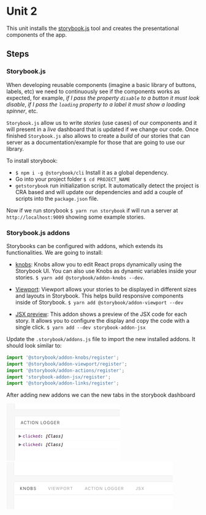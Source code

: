 # Unit 2

This unit installs the [storybook.js](https://storybook.js.org) tool and creates the presentational components of the app.

## Steps

### Storybook.js

When developing reusable components (imagine a basic library of buttons, labels, etc) we need to continuously see if the components works as expected, for example, *if I pass the property `disable` to a button it must look disable*, *if I pass the `loading` property to a label it must show a loading spinner*, etc.

`Storybook.js` allow us to write *stories* (use cases) of our components and it will present in a *live* dashboard that is updated if we change our code. Once finished `Storybook.js` also allows to create a *build* of our stories that can server as a documentation/example for those that are going to use our library.

To install storybook:

- `$ npm i -g @storybook/cli` Install it as a global dependency.
- Go into your project folder `$ cd PROJECT_NAME`
- `getstorybook` run initialization script. It automatically detect the project is CRA based and will update our dependencies and add a couple of scripts into the `package.json` file.

Now if we run storybook `$ yarn run storybook` if will run a server at `http://localhost:9009` showing some example stories.

### Storybook.js addons

Storybooks can be configured with addons, which extends its functionalities. We are going to install:

- [knobs](https://github.com/storybooks/storybook/tree/release/3.4/addons/knobs): 
Knobs allow you to edit React props dynamically using the Storybook UI. You can also use Knobs as dynamic variables inside your stories. `$ yarn add @storybook/addon-knobs --dev`.

- [Viewport](): Viewport allows your stories to be displayed in different sizes and layouts in Storybook. This helps build responsive components inside of Storybook. `$ yarn add @storybook/addon-viewport --dev`

- [JSX preview](https://github.com/storybooks/addon-jsx): 
This addon shows a preview of the JSX code for each story. It allows you to configure the display and copy the code with a single click. `$ yarn add --dev storybook-addon-jsx`

Update the `.storybook/addons.js` file to import the new installed addons. It should look similar to:

```javascript
import '@storybook/addon-knobs/register';
import '@storybook/addon-viewport/register';
import '@storybook/addon-actions/register';
import 'storybook-addon-jsx/register';
import '@storybook/addon-links/register';
```

After adding new addons we can the new tabs in the storybook dashboard

![before](../images/009.png)
![after](../images/010.png)
